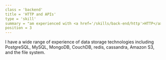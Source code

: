 ```yaml
---
class = 'backend'
title = 'HTTP and APIs'
type = 'skill'
summary = "am experienced with <a href='/skills/back-end/http'>HTTP</a> including RESTful APIs and URI design"
position = 3
---
```


I have a wide range of experience of data storage technologies including
PostgreSQL, MySQL, MongoDB, CouchDB, redis, cassandra, Amazon S3, and
the file system.
